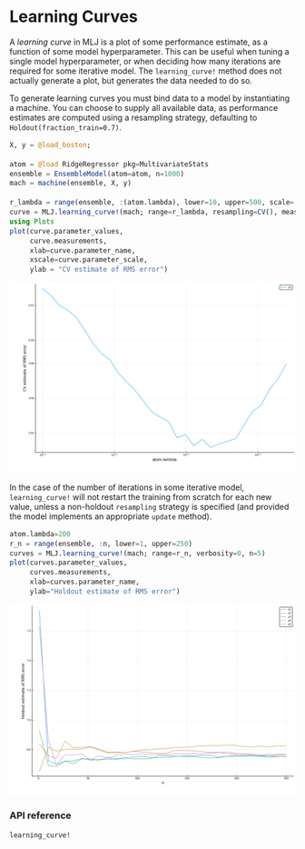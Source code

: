 # Learning Curves

A *learning curve* in MLJ is a plot of some performance estimate, as a
function of some model hyperparameter. This can be useful when tuning
a single model hyperparameter, or when deciding how many iterations
are required for some iterative model. The `learning_curve!` method
does not actually generate a plot, but generates the data needed to do
so.

To generate learning curves you must bind data to a model by
instantiating a machine. You can choose to supply all available data,
as performance estimates are computed using a resampling strategy,
defaulting to `Holdout(fraction_train=0.7)`.

```julia
X, y = @load_boston;

atom = @load RidgeRegressor pkg=MultivariateStats
ensemble = EnsembleModel(atom=atom, n=1000)
mach = machine(ensemble, X, y)

r_lambda = range(ensemble, :(atom.lambda), lower=10, upper=500, scale=:log10)
curve = MLJ.learning_curve!(mach; range=r_lambda, resampling=CV(), measure=mav)
using Plots
plot(curve.parameter_values,
     curve.measurements,
     xlab=curve.parameter_name,
     xscale=curve.parameter_scale,
     ylab = "CV estimate of RMS error")
```

![](learning_curve42.png)

In the case of the number of iterations in some iterative model,
`learning_curve!` will not restart the training from scratch for each
new value, unless a non-holdout `resampling` strategy is specified (and
provided the model implements an appropriate `update`
method). 

```julia
atom.lambda=200
r_n = range(ensemble, :n, lower=1, upper=250)
curves = MLJ.learning_curve!(mach; range=r_n, verbosity=0, n=5)
plot(curves.parameter_values, 
     curves.measurements, 
     xlab=curves.parameter_name,
     ylab="Holdout estimate of RMS error")
```

![](learning_curve_n.png)


### API reference

```@docs
learning_curve!
```


